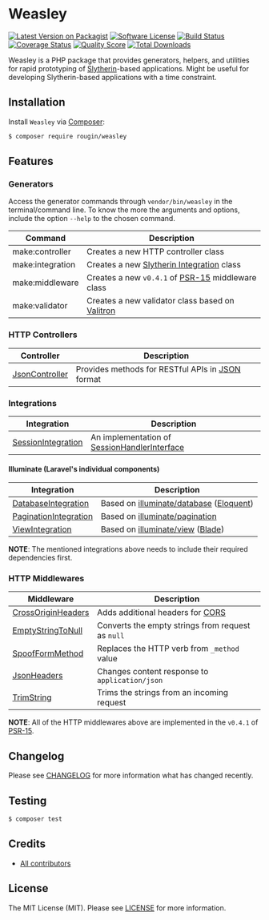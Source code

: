 # Weasley

[![Latest Version on Packagist][ico-version]][link-packagist]
[![Software License][ico-license]][link-license]
[![Build Status][ico-travis]][link-travis]
[![Coverage Status][ico-scrutinizer]][link-scrutinizer]
[![Quality Score][ico-code-quality]][link-code-quality]
[![Total Downloads][ico-downloads]][link-downloads]

Weasley is a PHP package that provides generators, helpers, and utilities for rapid prototyping of [Slytherin](/slytherin/)-based applications. Might be useful for developing Slytherin-based applications with a time constraint.

## Installation

Install `Weasley` via [Composer](https://getcomposer.org/):

``` bash
$ composer require rougin/weasley
```

## Features

### Generators

Access the generator commands through `vendor/bin/weasley` in the terminal/command line. To know the more the arguments and options, include the option `--help` to the chosen command.

| Command | Description |
| ------- | ----------- |
| make:controller | Creates a new HTTP controller class |
| make:integration | Creates a new [Slytherin Integration](https://github.com/rougin/slytherin/blob/master/src/Integration/IntegrationInterface.php) class |
| make:middleware | Creates a new `v0.4.1` of [PSR-15](https://github.com/http-interop/http-middleware/tree/0.4.1) middleware class |
| make:validator | Creates a new validator class based on [Valitron](https://github.com/vlucas/valitron) |

### HTTP Controllers

| Controller | Description |
| ---------- | ----------- |
| [JsonController](https://github.com/rougin/weasley/blob/master/src/Controllers/JsonController.php) | Provides methods for RESTful APIs in [JSON](https://en.wikipedia.org/wiki/JSON) format |

### Integrations

| Integration | Description |
| ----------- | ----------- |
| [SessionIntegration](https://github.com/rougin/weasley/blob/master/src/Session/SessionIntegration.php) | An implementation of [SessionHandlerInterface](https://secure.php.net/manual/en/class.sessionhandlerinterface.php) |

#### Illuminate (Laravel's individual components)

| Integration | Description |
| ----------- | ----------- |
| [DatabaseIntegration](https://github.com/rougin/weasley/blob/master/src/Illuminate/DatabaseIntegration.php) | Based on [illuminate/database](https://github.com/illuminate/database) ([Eloquent](https://laravel.com/docs/5.4/eloquent)) |
| [PaginationIntegration](https://github.com/rougin/weasley/blob/master/src/Illuminate/PaginationIntegration.php) | Based on [illuminate/pagination](https://github.com/illuminate/pagination) |
| [ViewIntegration](https://github.com/rougin/weasley/blob/master/src/Illuminate/ViewIntegration.php) | Based on [illuminate/view](https://github.com/illuminate/view) ([Blade](https://laravel.com/docs/5.4/blade)) |

**NOTE**: The mentioned integrations above needs to include their required dependencies first.

### HTTP Middlewares

| Middleware | Description |
| ---------- | ----------- |
| [CrossOriginHeaders](https://github.com/rougin/weasley/blob/master/src/Middleware/CrossOriginHeaders.php) | Adds additional headers for [CORS](https://en.wikipedia.org/wiki/Cross-origin_resource_sharing) |
| [EmptyStringToNull](https://github.com/rougin/weasley/blob/master/src/Middleware/EmptyStringToNull.php) | Converts the empty strings from request as `null` |
| [SpoofFormMethod](https://github.com/rougin/weasley/blob/master/src/Middleware/SpoofFormMethod.php) | Replaces the HTTP verb  from `_method` value |
| [JsonHeaders](https://github.com/rougin/weasley/blob/master/src/Middleware/Json.php) | Changes content response to `application/json` |
| [TrimString](https://github.com/rougin/weasley/blob/master/src/Middleware/TrimString.php) | Trims the strings from an incoming request |

**NOTE**: All of the HTTP middlewares above are implemented in the `v0.4.1` of [PSR-15](https://github.com/http-interop/http-middleware/tree/0.4.1).

## Changelog

Please see [CHANGELOG][link-changelog] for more information what has changed recently.

## Testing

``` bash
$ composer test
```

## Credits

- [All contributors][link-contributors]

## License

The MIT License (MIT). Please see [LICENSE][link-license] for more information.

[ico-code-quality]: https://img.shields.io/scrutinizer/g/rougin/weasley.svg?style=flat-square
[ico-downloads]: https://img.shields.io/packagist/dt/rougin/weasley.svg?style=flat-square
[ico-license]: https://img.shields.io/badge/license-MIT-brightgreen.svg?style=flat-square
[ico-scrutinizer]: https://img.shields.io/scrutinizer/coverage/g/rougin/weasley.svg?style=flat-square
[ico-travis]: https://img.shields.io/travis/rougin/weasley/master.svg?style=flat-square
[ico-version]: https://img.shields.io/packagist/v/rougin/weasley.svg?style=flat-square

[link-changelog]: https://github.com/rougin/weasley/blob/master/CHANGELOG.md
[link-code-quality]: https://scrutinizer-ci.com/g/rougin/weasley
[link-contributors]: https://github.com/rougin/weasley/contributors
[link-downloads]: https://packagist.org/packages/rougin/weasley
[link-license]: https://github.com/rougin/weasley/blob/master/LICENSE.md
[link-packagist]: https://packagist.org/packages/rougin/weasley
[link-scrutinizer]: https://scrutinizer-ci.com/g/rougin/weasley/code-structure
[link-travis]: https://travis-ci.org/rougin/weasley